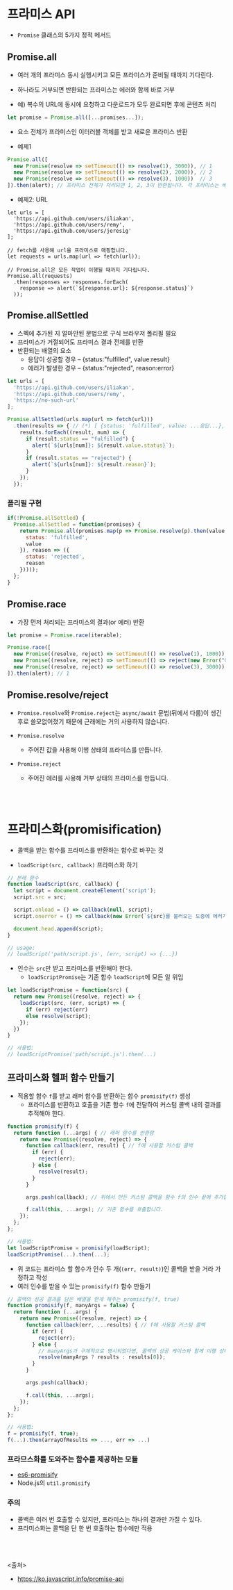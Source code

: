 # 프라미스 API
- `Promise` 클래스의 5가지 정적 메서드

## Promise.all
- 여러 개의 프라미스 동시 실행시키고 모든 프라미스가 준비될 때까지 기다린다.
- 하나라도 거부되면 반환되는 프라미스는 에러와 함께 바로 거부

- 예) 복수의 URL에 동시에 요청하고 다운로드가 모두 완료되면 후에 콘텐츠 처리
```js
let promise = Promise.all([...promises...]);
```
- 요소 전체가 프라미스인 이터러블 객체를 받고 새로운 프라미스 반환

- 예제1
```js
Promise.all([
  new Promise(resolve => setTimeout(() => resolve(1), 3000)), // 1
  new Promise(resolve => setTimeout(() => resolve(2), 2000)), // 2
  new Promise(resolve => setTimeout(() => resolve(3), 1000))  // 3
]).then(alert); // 프라미스 전체가 처리되면 1, 2, 3이 반환됩니다. 각 프라미스는 배열을 구성하는 요소가 됩니다.
```

- 예제2: URL
```JS
let urls = [
  'https://api.github.com/users/iliakan',
  'https://api.github.com/users/remy',
  'https://api.github.com/users/jeresig'
];

// fetch를 사용해 url을 프라미스로 매핑합니다.
let requests = urls.map(url => fetch(url));

// Promise.all은 모든 작업이 이행될 때까지 기다립니다.
Promise.all(requests)
  .then(responses => responses.forEach(
    response => alert(`${response.url}: ${response.status}`)
  ));
```


## Promise.allSettled
- 스펙에 추가된 지 얼마안된 문법으로 구식 브라우저 폴리필 필요
- 프라미스가 거절되어도 프라미스 결과 전체를 반환
- 반환되는 배열의 요소
  - 응답이 성공할 경우 – {status:"fulfilled", value:result}
  - 에러가 발생한 경우 – {status:"rejected", reason:error}
```js
let urls = [
  'https://api.github.com/users/iliakan',
  'https://api.github.com/users/remy',
  'https://no-such-url'
];

Promise.allSettled(urls.map(url => fetch(url)))
  .then(results => { // (*) [ {status: 'fulfilled', value: ...응답...}, {...}, ... ]
    results.forEach((result, num) => {
      if (result.status == "fulfilled") {
        alert(`${urls[num]}: ${result.value.status}`);
      }
      if (result.status == "rejected") {
        alert(`${urls[num]}: ${result.reason}`);
      }
    });
  });
```

### 폴리필 구현
```js
if(!Promise.allSettled) {
  Promise.allSettled = function(promises) {
    return Promise.all(promises.map(p => Promise.resolve(p).then(value => ({
      status: 'fulfilled',
      value
    }), reason => ({
      status: 'rejected',
      reason
    }))));
  };
}
```

## Promise.race
- 가장 먼저 처리되는 프라미스의 결과(or 에러) 반환
```js
let promise = Promise.race(iterable);
```
```js
Promise.race([
  new Promise((resolve, reject) => setTimeout(() => resolve(1), 1000)),
  new Promise((resolve, reject) => setTimeout(() => reject(new Error("에러 발생!")), 2000)),
  new Promise((resolve, reject) => setTimeout(() => resolve(3), 3000))
]).then(alert); // 1
```

## Promise.resolve/reject
- `Promise.resolve`와 `Promise.reject`는 `async/await` 문법(뒤에서 다룸)이 생긴 후로 쓸모없어졌기 때문에 근래에는 거의 사용하지 않습니다.
- `Promise.resolve`
  - 주어진 값을 사용해 이행 상태의 프라미스를 만듭니다.

- `Promise.reject`
  - 주어진 에러를 사용해 거부 상태의 프라미스를 만듭니다.


<br><br>

# 프라미스화(promisification)
- 콜백을 받는 함수를 프라미스를 반환하는 함수로 바꾸는 것

- `loadScript(src, callback)` 프라미스화 하기
```js
// 본래 함수
function loadScript(src, callback) {
  let script = document.createElement('script');
  script.src = src;

  script.onload = () => callback(null, script);
  script.onerror = () => callback(new Error(`${src}를 불러오는 도중에 에러가 발생함`));

  document.head.append(script);
}

// usage:
// loadScript('path/script.js', (err, script) => {...})
```

- 인수는 `src`만 받고 프라미스를 반환해야 한다.
  - `loadScriptPromise`는 기존 함수 `loadScript`에 모든 일 위임
```js
let loadScriptPromise = function(src) {
  return new Promise((resolve, reject) => {
    loadScript(src, (err, script) => {
      if (err) reject(err)
      else resolve(script);
    });
  })
}

// 사용법:
// loadScriptPromise('path/script.js').then(...)
```

## 프라미스화 헬퍼 함수 만들기
- 적용할 함수 `f`를 받고 래퍼 함수를 반환하는 함수 `promisify(f)` 생성
  - 프라미스를 반환하고 호출을 기존 함수 `f`에 전달하여 커스텀 콜백 내의 결과를 추적해야 한다.
```js
function promisify(f) {
  return function (...args) { // 래퍼 함수를 반환함
    return new Promise((resolve, reject) => {
      function callback(err, result) { // f에 사용할 커스텀 콜백
        if (err) {
          reject(err);
        } else {
          resolve(result);
        }
      }

      args.push(callback); // 위에서 만든 커스텀 콜백을 함수 f의 인수 끝에 추가합니다.

      f.call(this, ...args); // 기존 함수를 호출합니다.
    });
  };
};

// 사용법:
let loadScriptPromise = promisify(loadScript);
loadScriptPromise(...).then(...);
```

- 위 코드는 프라미스 할 함수가 인수 두 개(`(err, result)`)인 콜백을 받을 거라 가정하고 작성
- 여러 인수를 받을 수 있는 `promisify(f)` 함수 만들기
```js
// 콜백의 성공 결과를 담은 배열을 얻게 해주는 promisify(f, true)
function promisify(f, manyArgs = false) {
  return function (...args) {
    return new Promise((resolve, reject) => {
      function callback(err, ...results) { // f에 사용할 커스텀 콜백
        if (err) {
          reject(err);
        } else {
          // manyArgs가 구체적으로 명시되었다면, 콜백의 성공 케이스와 함께 이행 상태가 됩니다.
          resolve(manyArgs ? results : results[0]);
        }
      }

      args.push(callback);

      f.call(this, ...args);
    });
  };
};

// 사용법:
f = promisify(f, true);
f(...).then(arrayOfResults => ..., err => ...)
```

### 프라므스화를 도와주는 함수를 제공하는 모듈
- [es6-promisify](https://github.com/mikehall314/es6-promisify)
- Node.js의 `util.promisify`

### 주의
- 콜백은 여러 번 호출할 수 있지만, 프라미스는 하나의 결과만 가질 수 있다.
- 프라미스화는 콜백을 단 한 번 호출하는 함수에만 적용


<br><br><br>
<출처>
- https://ko.javascript.info/promise-api
